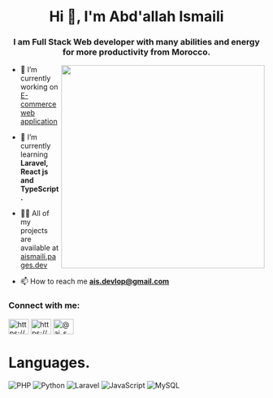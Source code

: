 <h1 align="center">Hi 👋, I'm Abd'allah Ismaili</h1>
<h3 align="center">I am Full Stack Web developer with many abilities and energy for more productivity from Morocco.</h3>

<img align="right" width="400" src="https://camo.githubusercontent.com/c1dcb74cc1c1835b1d716f5051499a2814c683c806b15f04b0eba492863703e9/68747470733a2f2f63646e2e6472696262626c652e636f6d2f75736572732f3733303730332f73637265656e73686f74732f363538313234332f6176656e746f2e676966" />

- 🔭 I’m currently working on [E-commerce web application](https://github.com/AbdallahIsmaili/hoyostore)

- 🌱 I’m currently learning **Laravel, React js and TypeScript.**

- 👨‍💻 All of my projects are available at [aismaili.pages.dev](aismaili.pages.dev)

- 📫 How to reach me **ais.devlop@gmail.com**

<h3 align="left">Connect with me:</h3>
<p align="left">
<a href="https://linkedin.com/in/https://www.linkedin.com/in/abdallah-69ismaili/" target="blank"><img align="center" src="https://raw.githubusercontent.com/rahuldkjain/github-profile-readme-generator/master/src/images/icons/Social/linked-in-alt.svg" alt="https://www.linkedin.com/in/abdallah-69ismaili/" height="30" width="40" /></a>
<a href="https://fb.com/https://www.facebook.com/abdallah.ismaili.737/" target="blank"><img align="center" src="https://raw.githubusercontent.com/rahuldkjain/github-profile-readme-generator/master/src/images/icons/Social/facebook.svg" alt="https://www.facebook.com/abdallah.ismaili.737/" height="30" width="40" /></a>
<a href="https://instagram.com/@ai_smaili" target="blank"><img align="center" src="https://raw.githubusercontent.com/rahuldkjain/github-profile-readme-generator/master/src/images/icons/Social/instagram.svg" alt="@ai_smaili" height="30" width="40" /></a>
</p>

# Languages.

<p align="left">
  <img src="https://img.shields.io/badge/php-%23777BB4.svg?style=for-the-badge&logo=php&logoColor=white" alt="PHP" />
  <img src="https://img.shields.io/badge/python-3670A0?style=for-the-badge&logo=python&logoColor=ffdd54" alt="Python" />
  <img src="https://img.shields.io/badge/laravel-%23FF2D20.svg?style=for-the-badge&logo=laravel&logoColor=white" alt="Laravel" />
  <img src="https://img.shields.io/badge/javascript-%23323330.svg?style=for-the-badge&logo=javascript&logoColor=%23F7DF1E" alt="JavaScript" />
  <img src="https://img.shields.io/badge/mysql-%2300f.svg?style=for-the-badge&logo=mysql&logoColor=black" alt="MySQL" />
</p>

